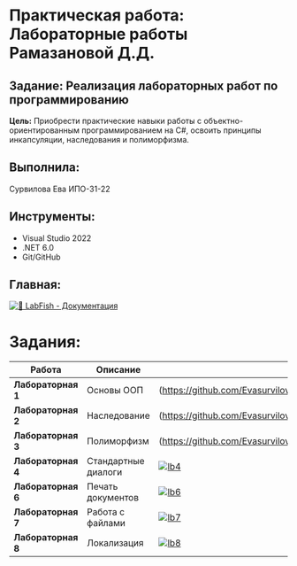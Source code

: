 # Практическая работа: Лабораторные работы Рамазановой Д.Д.

## Задание: Реализация лабораторных работ по программированию
**Цель:** Приобрести практические навыки работы с объектно-ориентированным программированием на C#, освоить принципы инкапсуляции, наследования и полиморфизма.

## Выполнила:
Сурвилова Ева ИПО-31-22

## Инструменты:
- Visual Studio 2022
- .NET 6.0
- Git/GitHub

## Главная:
[![🐠 LabFish - Документация](https://img.shields.io/badge/🐠_LabFish_-_Документация-4285F4?style=for-the-badge&logo=github&logoColor=white)](https://github.com/Evasurvilova/labfish/blob/main/README.md)

# Задания:
| Работа | Описание | Ссылка |
|--------|----------|--------|
| **Лабораторная 1** | Основы ООП | (https://github.com/Evasurvilova/labfish/tree/main/%D0%A1%D1%83%D1%80%D0%B2%D0%B8%D0%BB%D0%BE%D0%B2%D0%B0/lb1) |
| **Лабораторная 2** | Наследование | (https://github.com/Evasurvilova/labfish/tree/main/%D0%A1%D1%83%D1%80%D0%B2%D0%B8%D0%BB%D0%BE%D0%B2%D0%B0/lb2) |
| **Лабораторная 3** | Полиморфизм | (https://github.com/Evasurvilova/labfish/tree/main/%D0%A1%D1%83%D1%80%D0%B2%D0%B8%D0%BB%D0%BE%D0%B2%D0%B0) |
| **Лабораторная 4** | Стандартные диалоги | [![lb4](https://img.shields.io/badge/💬_Код-4285F4?style=flat-square)](lb4/TestStandartDialog) |
| **Лабораторная 6** | Печать документов | [![lb6](https://img.shields.io/badge/🖨️_Код-4285F4?style=flat-square)](lb6/WinPrint) |
| **Лабораторная 7** | Работа с файлами | [![lb7](https://img.shields.io/badge/📂_Код-4285F4?style=flat-square)](lb7) |
| **Лабораторная 8** | Локализация | [![lb8](https://img.shields.io/badge/🌐_Код-4285F4?style=flat-square)](lb8/WinLanguage) |
